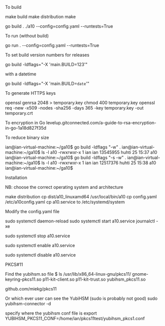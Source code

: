 To build

make build
make distribution
make

go build .
./a10 --config=config.yaml --runtests=True


To run (without build)

go run . --config=config.yaml --runtests=True


To set build version numbers for releases

go build -ldflags="-X 'main.BUILD=123'"

with a datetime

go build -ldflags="-X 'main.BUILD=`date`'"



To generate HTTPS keys

openssl genrsa 2048 > temporary.key
chmod 400 temporary.key 
openssl req -new -x509 -nodes -sha256 -days 365 -key temporary.key -out temporary.crt


To encryption in Go
levelup.gitconnected.com/a-guide-to-rsa-encryption-in-go-1a18d827f35d


To reduce binary size

ian@ian-virtual-machine:~/ga10$ go build -ldflags "-w" .
ian@ian-virtual-machine:~/ga10$ ls -l a10 
-rwxrwxr-x 1 ian ian 13545955 huhti  25 15:37 a10
ian@ian-virtual-machine:~/ga10$ go build -ldflags "-s -w" .
ian@ian-virtual-machine:~/ga10$ ls -l a10 
-rwxrwxr-x 1 ian ian 12517376 huhti  25 15:38 a10
ian@ian-virtual-machine:~/ga10$ 


Installation

NB: choose the correct operating system and architecture

make distribution
cp dist/a10_linuxamd64 /usr/local/bin/a10
cp config.yaml /etc/a10config.yaml
cp a10.service to /etc/systemd/system

Modify the config.yaml file

sudo systemctl daemon-reload
sudo systemctl start a10.service
journalctl -xe

sudo systemctl stop a10.service


sudo systemctl enable a10.service

sudo systemctl disable a10.service




PKCS#11

Find the yubihsm.so file
$ ls /usr/lib/x86_64-linux-gnu/pkcs11/
gnome-keyring-pkcs11.so  p11-kit-client.so  p11-kit-trust.so  yubihsm_pkcs11.so

github.com/miekg/pkcs11

Or which ever user can see the YubiHSM (sudo is probably not good)
sudo yubihsm-connector -d

specify where the yubihsm conf file is
export YUBIHSM_PKCS11_CONF=/home/ian/pkcs11test/yubihsm_pkcs1.conf
